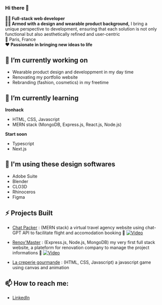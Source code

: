 ### Hi there 👋



**👩‍💻 Full-stack web developer**  
**👩‍🎨 Armed with a design and wearable product background,** I bring a unique perspective to development, ensuring that each solution is not only functional but also aesthetically refined and user-centric  
📍 Paris, France  
**❤️ Passionate in bringing new ideas to life**


## 🔭 I’m currently working on
- Wearable product design and developpment in my day time
- Renovating my portfolio website
- Rebranding (fashion, cosmetics) in my freetime


## 🌱 I’m currently learning
**Ironhack** 
- HTML, CSS, Javascript
- MERN stack (MongoDB, Express.js, React.js, Node.js)
  
**Start soon**
- Typescript
- Next.js


## 🎨 I'm using these design softwares
- Adobe Suite
- Blender
- CLO3D
- Rhinoceros
- Figma


## ⚡ Projects Built
- [Chat Packer](https://chat-packer.netlify.app) : (MERN stack) a virtual travel agency website using chat-GPT API to facilitate flight and accomodation booking
🎥 [![Video](http://img.youtube.com/vi/osE1V6dsvE/0.jpg)](http://www.youtube.com/watch?v=osE1V6dsvE)

- [Renov'Master](https://renovmaster.fly.dev) : (Express.js, Node.js, MongoDB) my very first full stack website, a plateform for renovation company to manage the project informations
🎥 [![Video](http://img.youtube.com/vi/s-oQZ9NByM/0.jpg)](http://www.youtube.com/watch?v=s-oQZ9NByM)
  
- [La creperie gourmande](https://rachelpytse.github.io/LaCreperieDeRachel) : (HTML, CSS, Javascript) a javascript game using canvas and animation


## 📫 How to reach me:
- [LinkedIn](https://www.linkedin.com/in/rachelpytse/)


